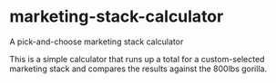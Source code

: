 # marketing-stack-calculator
A pick-and-choose marketing stack calculator

This is a simple calculator that runs up a total for a custom-selected marketing stack and compares the results against the 800lbs gorilla. 
